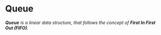 # Queue

_**Queue** is a linear data structure, that follows the concept of **First In First Out (FIFO)**._
